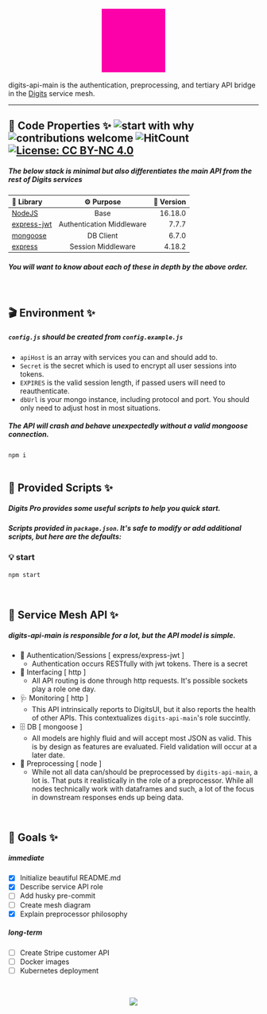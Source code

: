 <p align="center">
<a target="_blank" rel="noreferrer" href="https://www.buymeacoffee.com/alloydylan
"><img style="max-width:175px;" src="./digits2.gif">
</a>
<br>

digits-api-main is the authentication, preprocessing, and tertiary API bridge in the [Digits](https://github.com/DylanAlloy/digits-ui) service mesh.<br>

</p>
<hr>

## 📝 Code Properties ✨ ![start with why](https://img.shields.io/badge/start%20with-why%3F-brightgreen.svg?style=flat) ![contributions welcome](https://img.shields.io/badge/contributions-welcome-brightgreen.svg?style=flat) ![HitCount](https://hits.dwyl.com/dylanalloy/digits-ui.svg?style=flat-square) [![License: CC BY-NC 4.0](https://img.shields.io/badge/License-CC_BY--NC_4.0-lightgrey.svg)](https://creativecommons.org/licenses/by-nc/4.0/)

##### The below stack is minimal but also differentiates the main API from the rest of Digits services 

| 📁 Library | ⚙ Purpose | 📎 Version |
| :-- | :-: | --: |
| [NodeJS](https://nodejs.org/en/) | Base | 16.18.0 |
| [express-jwt](https://www.npmjs.com/package/express-jwt) | Authentication Middleware | 7.7.7 |
| [mongoose](https://www.npmjs.com/package/mongoose) | DB Client | 6.7.0 |
| [express](https://www.npmjs.com/package/express) | Session Middleware | 4.18.2 |

##### You will want to know about each of these in depth by the above order.

<br>

## 🎬 Environment ✨

##### `config.js` should be created from `config.example.js`

- `apiHost` is an array with services you can and should add to.
- `Secret` is the secret which is used to encrypt all user sessions into tokens.
- `EXPIRES` is the valid session length, if passed users will need to reauthenticate.
- `dbUrl` is your mongo instance, including protocol and port. You should only need to adjust host in most situations. 

##### The API will crash and behave unexpectedly without a valid mongoose connection.

`npm i` <br> <br>

## 📜 Provided Scripts ✨

##### Digits Pro provides some useful scripts to help you quick start.

##### Scripts provided in `package.json`. It's safe to modify or add additional scripts, but here are the defaults:

### 💡 start

```bash
npm start
```

<br>

## 🏰 Service Mesh API ✨

##### digits-api-main is responsible for a lot, but the API model is simple. 

 - 🔐 Authentication/Sessions [ express/express-jwt ]
     - Authentication occurs RESTfully with jwt tokens. There is a secret
 - 🔌 Interfacing [ http ]
     - All API routing is done through http requests. It's possible sockets play a role one day.
 - 🩺 Monitoring [ http ]
     - This API intrinsically reports to DigitsUI, but it also reports the health of other APIs. This contextualizes `digits-api-main`'s role succintly.
 - 🗄 DB [ mongoose ]
     - All models are highly fluid and will accept most JSON as valid. This is by design as features are evaluated. Field validation will occur at a later date.
 - 🧮 Preprocessing [ node ]
     - While not all data can/should be preprocessed by `digits-api-main`, a lot is. That puts it realistically in the role of a preprocessor. While all nodes technically work with dataframes and such, a lot of the focus in downstream responses ends up being data. 

<br>

## 💎 Goals ✨

##### immediate

- [x] Initialize beautiful README.md
- [x] Describe service API role
- [ ] Add husky pre-commit
- [ ] Create mesh diagram
- [x] Explain preprocessor philosophy

##### long-term

- [ ] Create Stripe customer API
- [ ] Docker images
- [ ] Kubernetes deployment

<br>
<p align="center">
<a target="_blank" rel="noreferrer" href="https://www.buymeacoffee.com/alloydylan
"><img style="max-width:175px;" src="https://www.buymeacoffee.com/assets/img/guidelines/download-assets-sm-3.svg"></a>
</a>
</p>
